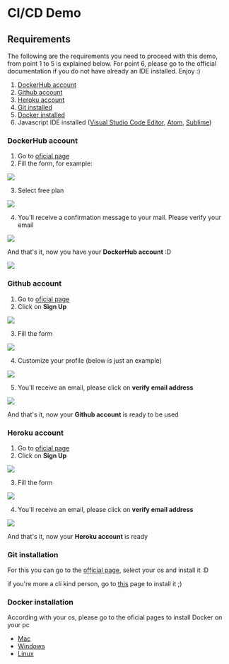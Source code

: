 # CI/CD Demo

## Requirements

The following are the requirements you need to proceed with this demo, from point 1 to 5 is explained below. 
For point 6, please go to the official documentation if you do not have already an IDE installed. 
Enjoy :)

1. [DockerHub account](#DockerHub-account)
2. [Github account](#Github-account)
3. [Heroku account](#Heroku-account)
4. [Git installed](#Git-installation)
5. [Docker installed](#Docker-installation)
6. Javascript IDE installed ([Visual Studio Code Editor](https://code.visualstudio.com/download), [Atom](https://atom.io/), [Sublime](https://www.sublimetext.com/3))

### DockerHub account

1. Go to [oficial page](https://hub.docker.com/)
2. Fill the form, for example:

![](./images/dh_001.png)

3. Select free plan

![](./images/dh_002.png)

4. You'll receive a confirmation message to your mail. Please verify your email

![](./images/dh_003.png)

And that's it, now you have your **DockerHub account** :D

![](./images/dh_004.png)

### Github account

1. Go to [oficial page](https://github.com/)
2. Click on **Sign Up**

![](./images/gh_001.png)

3. Fill the form

![](./images/gh_002.png)

4. Customize your profile (below is just an example)

![](./images/gh_003.png)

5. You'll receive an email, please click on **verify email address**

![](./images/gh_004.png)

And that's it, now your **Github account** is ready to be used

### Heroku account

1. Go to [oficial page](https://id.heroku.com/login)
2. Click on **Sign Up**

![](./images/h_001.png)

3. Fill the form

![](./images/h_002.png)

4. You'll receive an email, please click on **verify email address**

![](./images/h_003.png)

And that's it, now your **Heroku account** is ready

### Git installation

For this you can go to the [official page](https://git-scm.com/downloads), select your os and install it :D

if you're more a cli kind person, go to [this](https://git-scm.com/book/en/v2/Getting-Started-Installing-Git) page to install it ;)

### Docker installation

According with your os, please go to the oficial pages to install Docker on your pc

- [Mac](https://docs.docker.com/docker-for-mac/install/)
- [Windows](https://docs.docker.com/docker-for-windows/install/)
- [Linux](https://docs.docker.com/engine/install/)
